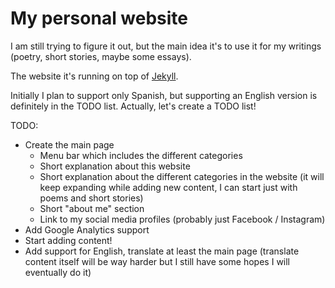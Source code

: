 # My personal website

I am still trying to figure it out, but the main idea it's to use it for my writings (poetry, short stories, maybe some essays).

The website it's running on top of [Jekyll](https://jekyllrb.com/).

Initially I plan to support only Spanish, but supporting an English version is definitely in the TODO list. Actually, let's create a TODO list!

TODO:
* Create the main page
   * Menu bar which includes the different categories
   * Short explanation about this website
   * Short explanation about the different categories in the website (it will keep expanding while adding new content, I can start just with poems and short stories)
   * Short "about me" section
   * Link to my social media profiles (probably just Facebook / Instagram)
* Add Google Analytics support
* Start adding content!
* Add support for English, translate at least the main page (translate content itself will be way harder but I still have some hopes I will eventually do it)

